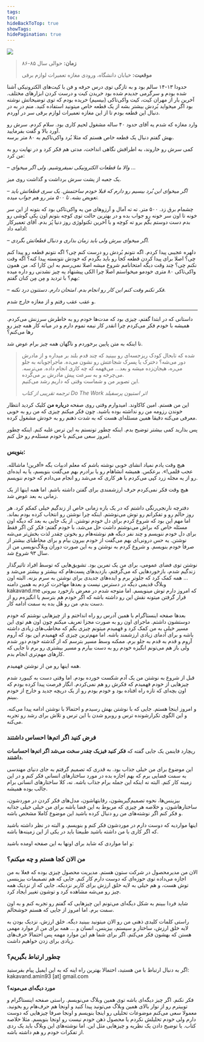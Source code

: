 ```yaml
---
tags: 
toc: 
hideBackToTop: true
showTags: 
hidePagination: true
---
```


![](/media/Amin.jpg)

> **زمان:** حوالی سال ۸۵-۸۶
> 
> **موقعیت:** خیابان دانشگاه، ورودی مغازه تعمیرات لوازم برقی

حدودا ۱۳-۱۴ سالم بود و به تازگی توی درس حرفه و فن با کیت‌های الکترونیکی آشنا شده بودم و سرگرمی جدیدم شده بود خریدن کیت و درست کردن ابزارهای مختلف. آخرین بار از مهران کیت، کیت واکی‌تاکی (بیسیم) خریده بودم که توی توضیحاتش نوشته بود اگر میخواید بُردش بیشتر بشه از یک قطعه خاص میتونید استفاده کنید. منم در به در دنبال این قطعه بودم تا از این مغازه تعمیرات لوازم برقی سر در آوردم.

وارد مغازه که شدم یه آقای حدود ۴۰ ساله مشغول لحیم کاری بود. سلام کردم. سرش رو آورد بالا و گفت بفرمایید.  
بهش گفتم دنبال یک قطعه خاص هستم که مثلا بُرد واکی‌تاکیم به ۸۰ متر برسه.

کمی سرش رو خاروند، به اطرافش نگاهی انداخت، مدتی هم فکر کرد و در نهایت رو به من کرد:

*– والا ما قطعات الکترونیکی نمیفروشیم. ولی اگر میخوای …*

یک جعبه از پشت سرش برداشت و گذاشت روی میز.

*– اگر میخوای این بُرد بیسیم رو دارم که قبلا خودم ساختمش. یک سری قطعاتش باید تعویض بشه. تا ۵۰۰ متر رو هم جواب میده.*

چشمام برق زد. ۵۰۰ متر. ته ته آمال و آرزوهای من یه واکی‌تاکی بود که بتونه از این سر خونه تا اون سر خونه رو جواب بده و در بهترین حالت توی کوچه بتونم اون یکی گوشی رو بدم دست دوستم بگم برو ته کوچه و با آخرین تکنولوژی روز دنیا پُز بدم. آقای تعمیرکار ادامه داد:

*– اگر میخوای ببرش ولی باید زمان بذاری و دنبال قطعاتش بگردی.*

دلهره عجیبی پیدا کردم. اگه نتونم بُردش رو درست کنم چی؟ اگه نتونم قطعه رو پیدا کنم چی؟ اصلا برای پیدا کردن قطعه کجا رو باید بگردم که خودش نتونسته پیدا کنه؟ اگه وقت نکنم چی؟ چند وقت دیگه امتحانامم شروع میشه اصلا نمی‌رسم به این کارا که. من همون واکی‌تاکی ۸۰ متری خودمو میخواستم اصلا چرا الکی پیشنهاد یه چیز نشدنی رو داره میده بهم؟ با تردید و مِن مِن کنان گفتم:

*– فکر نکنم وقت کنم این کار رو انجام بدم. امتحان دارم. دستتون درد نکنه.*

و عقب عقب رفتم و از مغازه خارج شدم.

---

داستانی که در ابتدا گفتم، چیزی بود که مدت‌ها خودم رو به خاطرش سرزنش می‌کردم. همیشه با خودم فکر می‌کردم چرا انقدر کار نیمه تموم دارم و در میانه کار همه چیز رو رها می‌کنم؟

تا اینکه به متن پایین برخوردم و ناگهان همه چیز برام عوض شد.

> شده که تابحال کودک ریزجسه‌ای رو ببینید که چند قدم بلند بر میداره و از مادرش دور می‌شه؟ دخترک یا پسرک شجاعتش رو نشون می‌ده. ماجراجویانه به جلو می‌ره، هیجان‌زده میشه و بعد… می‌فهمه که چه کاری انجام داده. می‌ترسه. می‌چرخه و به سرعت پیش مادرش بر می‌گرده.  
> این تصویر من و شماست وقتی که داریم رشد می‌کنیم.
> 
> *ترجمه تقریبی از کتاب Do The Work اثر استیون پرسفیلد*

این من هستم. امین کاکاوند. امیدوارم وقتی روی صفحه **درباره من** کلیک کردید انتظار خوندن رزومه من رو نداشته بوده باشید. چون فکر میکنم چیزی که من رو به خوبی معرفی می‌کنه دقیقا همین مسئله‌ای هست که به شدت ذهنم رو به خودش مشغول کرده.

پس بذارید کمی بیشتر توضیح بدم. اینکه چطور تونستم به این ترس غلبه کنم. اینکه چطور امروز سعی می‌کنم با خودم مسئله‌م رو حل کنم.

### بنویس:

هیچ وقت یادم نمیاد انشای خوبی نوشته باشم که معلم ادبیات بگه «آفرین! ماشالله. عجب قلمی!». برعکس. همیشه انشاهام رو یا برادرم بهم می‌گفت بنویسم، یا یه ایده‌ای رو از یه مجله زرد کپی می‌کردم یا هر کاری که می‌شد رو انجام می‌دادم که خودم ننویسم.

هیچ وقت فکر نمی‌کردم حرف ارزشمندی برای گفتن داشته باشم. اما همه اینها از یک زمانی به بعد عوض شد.

دفترچه نارنجی‌رنگی داشتم که در یک بازه زمانی خاص از زندگیم خیلی کمکم کرد. هر روز حالم رو و تفکراتم رو توش می‌نوشتم. اینکه چرا نوشتن رو انتخاب کرده بودم بماند. اما مهم این بود که شروع کردم برای دل خودم نوشتن. از یک جایی به بعد که دیگه اون مسئله خاص که براش می‌نوشتم داشت حل می‌شد، با خودم گفتم: فکر کن اگر فقط برای دل خودم ننویسم و چند نفر دیگه هم نوشته‌هام رو بخونن چقدر لذت بخش‌تر می‌شه نوشتن. یه حس درونی‌ای بهم می‌گفت از خودم بیرون بیام و برای مخاطبای بیشتر از صرفا خودم بنویسم. و شروع کردم به نوشتن و به این صورت دوران وبلاگ‌نویسی من از سال ۹۳ شروع شد.

نوشتن توی فضای عمومی، برای من یک تمرین بود. تشویق‌هایی که توسط افراد تاثیرگذار زندگیم شدم، بازخوردهایی که می‌گرفتم، بازدیدهای پست‌هام که بیشتر و بیشتر می‌شد و … همه کمک کرد که جلوتر برم و ایده‌های جدیدی برای نوشتن به سرم بزنه. البته اون وبلاگ قدیمی دیگه در دسترس نیست و بعدها مهاجرت کردم به همین دامنه kakavand.me که امروز دارم توش مینویسم. اما متوجه شدم در معرض بازخورد بیرونی قرار گرفتن میتونه نقش این رو داشته باشه که اگر خودم هم بترسم یا انگیزه‌م رو از دست بدم، من رو هُل بده به سمت ادامه کار.

بعدها صفحه اینستاگرام با همین آدرس رو راه انداختم و از چیزهایی نوشتم که خودم دوستشون داشتم. ماجرای اون رو به صورت مجزا تعریف میکنم چون اون هم توی این مسیر خیلی به من کمک کرد و فهمیدم میتونم چیزی بگم که مخاطب‌های زیادی داشته باشه و برای آدمای زیادی ارزشمند باشه. اما مهم‌ترین چیزی که فهمیدم این بود که آروم آروم و قدم به قدم به جلو برم. ممکنه وسط مسیر بترسم که از گذشته خودم دور شدم ولی باز هم می‌تونم انگیزه خودم رو به دست بیارم و مسیر بیشتری رو برم تا جایی که کارهای مهم‌تری انجام بدم.

همه اینها رو من از نوشتن فهمیدم.

قبل از شروع به نوشتن من یک آدم شکست خورده بودم. اما وقتی دست به کیبورد شدم چیزهایی از خودم فهمیدم که فکرش رو هم نمی‌کردم. انگار فرصت پیدا کرده بودم که اون بچه‌ای که تازه راه افتاده بود و خودم بودم رو از یک دریچه جدید و خارج از خودم ببینم.

و امروز اینجا هستم. جایی که با نوشتن بهش رسیدم و احتمالا با نوشتن ادامه پیدا می‌کنه. و این الگوی تکرارشونده ترس و روبرو شدن با این ترس و تلاش برای رشد رو تجربه می‌کنه.

### فرض کنید اگر اتم‌ها احساس داشتند

ریچارد فاینمن یک جایی گفته که **فکر کنید فیزیک چقدر سخت می‌شد اگر اتم‌ها احساسات داشتند.**

این موضوع برای من خیلی جذاب بود. به قدری که تصمیم گرفتم به جای دنیای مهندسی به سمت فضایی برم که بهم اجازه بده در مورد ساختارهای انسانی فکر کنم و در این زمینه کار کنم. البته نه اینکه این جمله برام جذاب باشه. نه، کلا ساختارهای انسانی برام جالب بوده همیشه.

بیزینس‌ها، نحوه تصمیم‌گیریشون، رقابتهاشون، مدل‌های فکر کردن در موردشون، ساختارهاشون، و خلاصه هر چیزی که مربوط به این فضا باشه برای من خیلی خیلی جذابه و فکر کنم اگر نوشته‌های من رو دنبال کرده باشید این موضوع کاملا مشخص باشه.

اینها مواردیه که دوست دارم در موردشون فکر کنم و بنویسم. و البته در نظر داشته باشید که اگر کاری با من داشته باشید طبیعتا باید در یکی از این زمینه‌ها باشه.

و اما مواردی که شاید برای اونها به این صفحه اومده باشید:

### من الان کجا هستم و چه میکنم؟

الان من مدیرمحصول در شرکت ستون هستم. مدیریت محصول چیزی بوده که فعلا به من اجازه می‌داده توی حوزه‌ای که دوست دارم کار کنم. جایی که هم تصمیمات بیزینسی توش هست، و هم خیلی به لایه خلق ارزش برای کاربر نزدیکه. جایی که از نزدیک همه چیز رو می‌شه مشاهده کرد و توشون تغییر ایجاد کرد.

شاید فردا ببینم به شکل دیگه‌ای می‌تونم این چیزهایی که گفتم رو تجربه کنم و به اون سمت برم. اما امروز از جایی که هستم خوشحالم.

راستی کلمات کلیدی ذهنی من رو الان میتونید ببینید دیگه. خلق ارزش، نزدیک بودن به لایه خلق ارزش، ساختار و سیستم، بیزینس، انسان و … همه برای من از موارد مهمی هستن که بهشون فکر می‌کنم. اگر برای شما هم این موارد مهمه پس احتمالا حرف‌های زیادی برای زدن خواهیم داشت.

### چطور ارتباط بگیریم؟

اگر به دنبال ارتباط با من هستید، احتمالا بهترین راه اینه که به این ایمیل پیام بفرستید: kakavand.amin93 \[at\] gmail.com

**مورد دیگه‌ای می‌مونه؟**

فکر نکنم. اگر چیز دیگه‌ای باشه توی همین وبلاگ می‌نویسم. راستی صفحه اینستاگرام و توییترم رو از نوار بالای همین وبلاگ می‌تونید پیدا کنید و اونجا هم حرف‌هام رو بخونید. معمولا سعی می‌کنم موضوعات تحلیلی رو اینجا بنویسم و اونجا صرفا چیزهایی که دوست دارم ولی خودم تحلیلش نکردم یا محصول ذهن خودم نیست رو اونجا بنویسم. مثلا خلاصه کتاب. یا توضیح دادن یک نظریه و چیزهایی مثل این. اما نوشته‌های این وبلاگ باید یک ردی از تفکرات خودم رو هم داشته باشه.


